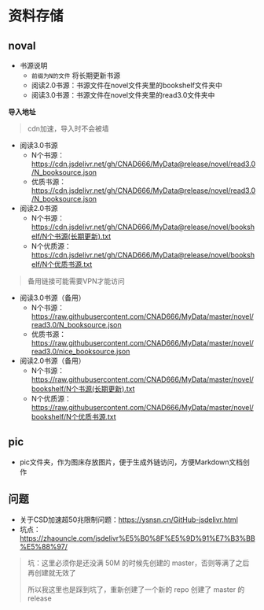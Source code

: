 # 资料存储

## noval

- 书源说明
  - `前缀为N的文件` 将长期更新书源
  - 阅读2.0书源：书源文件在novel文件夹里的bookshelf文件夹中
  - 阅读3.0书源：书源文件在novel文件夹里的read3.0文件夹中

**导入地址**

> cdn加速，导入时不会被墙

- 阅读3.0书源
  - N个书源：https://cdn.jsdelivr.net/gh/CNAD666/MyData@release/novel/read3.0/N_booksource.json
  - 优质书源：https://cdn.jsdelivr.net/gh/CNAD666/MyData@release/novel/read3.0/N_booksource.json
- 阅读2.0书源
  - N个书源：https://cdn.jsdelivr.net/gh/CNAD666/MyData@release/novel/bookshelf/N个书源(长期更新).txt
  - N个优质源：https://cdn.jsdelivr.net/gh/CNAD666/MyData@release/novel/bookshelf/N个优质书源.txt

> 备用链接可能需要VPN才能访问

- 阅读3.0书源（备用）
  - N个书源：https://raw.githubusercontent.com/CNAD666/MyData/master/novel/read3.0/N_booksource.json
  - 优质书源：https://raw.githubusercontent.com/CNAD666/MyData/master/novel/read3.0/nice_booksource.json
- 阅读2.0书源（备用）
  - N个书源：https://raw.githubusercontent.com/CNAD666/MyData/master/novel/bookshelf/N个书源(长期更新).txt
  - N个优质源：https://raw.githubusercontent.com/CNAD666/MyData/master/novel/bookshelf/N个优质书源.txt

## pic

- pic文件夹，作为图床存放图片，便于生成外链访问，方便Markdown文档创作

## 问题
- 关于CSD加速超50兆限制问题：https://ysnsn.cn/GitHub-jsdelivr.html
- 坑点：https://zhaouncle.com/jsdelivr%E5%B0%8F%E5%9D%91%E7%B3%BB%E5%88%97/
> 坑：这里必须你是还没满 50M 的时候先创建的 master，否则等满了之后再创建就无效了
>
> 所以我这里也是踩到坑了，重新创建了一个新的 repo 创建了 master 的 release
